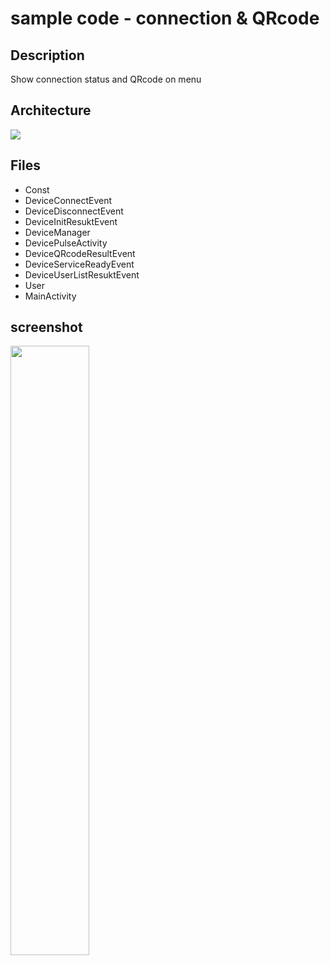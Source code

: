 # sample code - connection & QRcode
## Description
Show connection status and QRcode on menu 

## Architecture
<!--sequence
Note right of DevicePulseActivity: show QRcode
DeviceManager->DevicePulseActivity:control status
Note right of DeviceManager:set online icon
DeviceManager->Server:connect
Note right of DeviceManager:set offline icon
DeviceManager-Server:disconnect-->
![](https://i.imgur.com/qGJ6BAX.png)

## Files
* Const
* DeviceConnectEvent
* DeviceDisconnectEvent
* DeviceInitResuktEvent
* DeviceManager
* DevicePulseActivity
* DeviceQRcodeResultEvent
* DeviceServiceReadyEvent
* DeviceUserListResuktEvent
* User
* MainActivity

## screenshot
<img src="https://i.imgur.com/4ozVe1e.png" width=50%>


